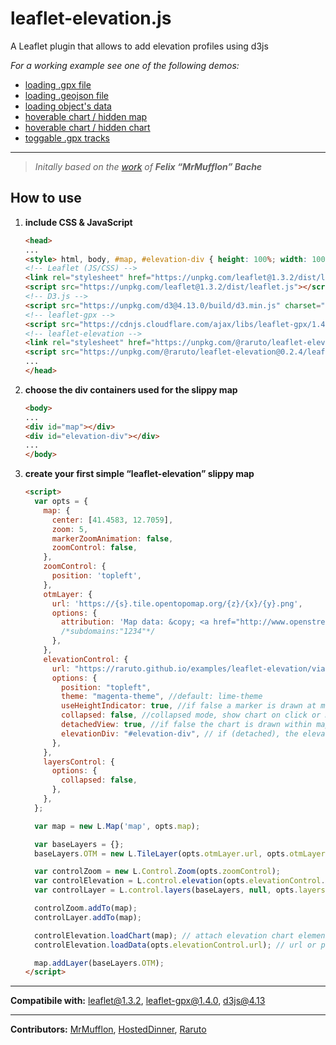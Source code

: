 # leaflet-elevation.js
A Leaflet plugin that allows to add elevation profiles using d3js

_For a working example see one of the following demos:_
- [loading .gpx file](https://raruto.github.io/examples/leaflet-elevation/leaflet-elevation.html)
- [loading .geojson file](https://raruto.github.io/examples/leaflet-elevation/leaflet-elevation_geojson-data.html)
- [loading object's data](https://raruto.github.io/examples/leaflet-elevation/leaflet-elevation_string-data.html)
- [hoverable chart / hidden map](https://raruto.github.io/examples/leaflet-elevation/leaflet-elevation_hidden-map.html)
- [hoverable chart / hidden chart](https://raruto.github.io/examples/leaflet-elevation/leaflet-elevation_hidden-chart.html)
- [toggable .gpx tracks](https://raruto.github.io/examples/leaflet-elevation/leaflet-elevation_multiple-tracks.html)

---

> _Initally based on the [work](http://mrmufflon.github.io/Leaflet.Elevation/) of **Felix “MrMufflon” Bache**_

## How to use

1. **include CSS & JavaScript**
    ```html
    <head>
    ...
    <style> html, body, #map, #elevation-div { height: 100%; width: 100%; padding: 0; margin: 0; } #map { height: 75%; } #elevation-div {	height: 25%; font: 12px/1.5 "Helvetica Neue", Arial, Helvetica, sans-serif; } </style>
    <!-- Leaflet (JS/CSS) -->
    <link rel="stylesheet" href="https://unpkg.com/leaflet@1.3.2/dist/leaflet.css" />
    <script src="https://unpkg.com/leaflet@1.3.2/dist/leaflet.js"></script>
    <!-- D3.js -->
    <script src="https://unpkg.com/d3@4.13.0/build/d3.min.js" charset="utf-8"></script>
    <!-- leaflet-gpx -->
    <script src="https://cdnjs.cloudflare.com/ajax/libs/leaflet-gpx/1.4.0/gpx.js"></script>
    <!-- leaflet-elevation -->
    <link rel="stylesheet" href="https://unpkg.com/@raruto/leaflet-elevation@0.2.4/leaflet-elevation.css" />
    <script src="https://unpkg.com/@raruto/leaflet-elevation@0.2.4/leaflet-elevation.js"></script>
    ...
    </head>
    ```
2. **choose the div containers used for the slippy map**
    ```html
    <body>
    ...
    <div id="map"></div>
    <div id="elevation-div"></div>
    ...
    </body>
    ```
3. **create your first simple “leaflet-elevation” slippy map**
    ```html
    <script>
      var opts = {
        map: {
          center: [41.4583, 12.7059],
          zoom: 5,
          markerZoomAnimation: false,
          zoomControl: false,
        },
        zoomControl: {
          position: 'topleft',
        },
        otmLayer: {
          url: 'https://{s}.tile.opentopomap.org/{z}/{x}/{y}.png',
          options: {
            attribution: 'Map data: &copy; <a href="http://www.openstreetmap.org/copyright">OpenStreetMap</a>, <a href="http://viewfinderpanoramas.org">SRTM</a> | Map style: &copy; <a href="https://opentopomap.org">OpenTopoMap</a> (<a href="https://creativecommons.org/licenses/by-sa/3.0/">CC-BY-SA</a>)',
            /*subdomains:"1234"*/
          },
        },
        elevationControl: {
          url: "https://raruto.github.io/examples/leaflet-elevation/via-emilia.gpx",
          options: {
            position: "topleft",
            theme: "magenta-theme", //default: lime-theme
            useHeightIndicator: true, //if false a marker is drawn at map position
            collapsed: false, //collapsed mode, show chart on click or mouseover
            detachedView: true, //if false the chart is drawn within map container
            elevationDiv: "#elevation-div", // if (detached), the elevation chart container
          },
        },
        layersControl: {
          options: {
            collapsed: false,
          },
        },
      };

      var map = new L.Map('map', opts.map);

      var baseLayers = {};
      baseLayers.OTM = new L.TileLayer(opts.otmLayer.url, opts.otmLayer.options);

      var controlZoom = new L.Control.Zoom(opts.zoomControl);
      var controlElevation = L.control.elevation(opts.elevationControl.options);
      var controlLayer = L.control.layers(baseLayers, null, opts.layersControl.options);

      controlZoom.addTo(map);
      controlLayer.addTo(map);

      controlElevation.loadChart(map); // attach elevation chart element to map
      controlElevation.loadData(opts.elevationControl.url); // url or plain gpx/geojson data

      map.addLayer(baseLayers.OTM);
    </script>
    ```

---

**Compatibile with:** leaflet@1.3.2, leaflet-gpx@1.4.0, d3js@4.13

---

**Contributors:** [MrMufflon](https://github.com/MrMufflon/Leaflet.Elevation), [HostedDinner](https://github.com/HostedDinner/Leaflet.Elevation), [Raruto](https://github.com/Raruto/leaflet-elevation)
